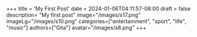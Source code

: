 +++
title = 'My First Post'
date = 2024-01-06T04:11:57-08:00
draft = false
description= "My first post"
image="/images/s17.png"
imageLg="/images/s10.png"
categories=["entertainment", "sport", "life", "music"]
authors=["Gita"]
avatar="/images/s8.png"
+++

